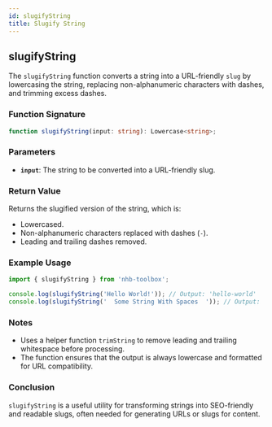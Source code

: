 ```yaml
---
id: slugifyString  
title: Slugify String  
---
```


## slugifyString

The `slugifyString` function converts a string into a URL-friendly `slug` by lowercasing the string, replacing non-alphanumeric characters with dashes, and trimming excess dashes.

### Function Signature

```typescript
function slugifyString(input: string): Lowercase<string>;
```

### Parameters

- **`input`**: The string to be converted into a URL-friendly slug.

### Return Value

Returns the slugified version of the string, which is:

- Lowercased.
- Non-alphanumeric characters replaced with dashes (`-`).
- Leading and trailing dashes removed.

### Example Usage

```typescript
import { slugifyString } from 'nhb-toolbox';

console.log(slugifyString('Hello World!')); // Output: 'hello-world'
console.log(slugifyString('  Some String With Spaces  ')); // Output: 'some-string-with-spaces'
```

### Notes

- Uses a helper function `trimString` to remove leading and trailing whitespace before processing.
- The function ensures that the output is always lowercase and formatted for URL compatibility.

### Conclusion

`slugifyString` is a useful utility for transforming strings into SEO-friendly and readable slugs, often needed for generating URLs or slugs for content.
